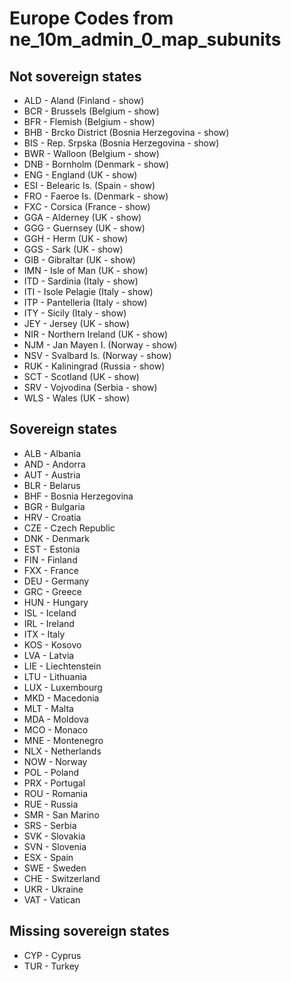 # Europe Codes from ne_10m_admin_0_map_subunits

## Not sovereign states

- ALD - Aland (Finland - show)
- BCR - Brussels (Belgium - show)
- BFR - Flemish (Belgium - show)
- BHB - Brcko District (Bosnia Herzegovina - show)
- BIS - Rep. Srpska (Bosnia Herzegovina - show)
- BWR - Walloon (Belgium - show)
- DNB - Bornholm (Denmark - show)
- ENG - England (UK - show)
- ESI - Belearic Is. (Spain - show)
- FRO - Faeroe Is. (Denmark - show)
- FXC - Corsica (France - show)
- GGA - Alderney (UK - show)
- GGG - Guernsey (UK - show)
- GGH - Herm (UK - show)
- GGS - Sark (UK - show)
- GIB - Gibraltar (UK - show)
- IMN - Isle of Man (UK - show)
- ITD - Sardinia (Italy - show)
- ITI - Isole Pelagie (Italy - show)
- ITP - Pantelleria (Italy - show)
- ITY - Sicily (Italy - show)
- JEY - Jersey (UK - show)
- NIR - Northern Ireland (UK - show)
- NJM - Jan Mayen I. (Norway - show)
- NSV - Svalbard Is. (Norway - show)
- RUK - Kaliningrad (Russia - show)
- SCT - Scotland (UK - show)
- SRV - Vojvodina (Serbia - show)
- WLS - Wales (UK - show)

## Sovereign states

- ALB - Albania
- AND - Andorra
- AUT - Austria
- BLR - Belarus
- BHF - Bosnia Herzegovina
- BGR - Bulgaria
- HRV - Croatia
- CZE - Czech Republic
- DNK - Denmark
- EST - Estonia
- FIN - Finland
- FXX - France
- DEU - Germany
- GRC - Greece
- HUN - Hungary
- ISL - Iceland
- IRL - Ireland
- ITX - Italy
- KOS - Kosovo
- LVA - Latvia
- LIE - Liechtenstein
- LTU - Lithuania
- LUX - Luxembourg
- MKD - Macedonia
- MLT - Malta
- MDA - Moldova
- MCO - Monaco
- MNE - Montenegro
- NLX - Netherlands
- NOW - Norway
- POL - Poland
- PRX - Portugal
- ROU - Romania
- RUE - Russia
- SMR - San Marino
- SRS - Serbia
- SVK - Slovakia
- SVN - Slovenia
- ESX - Spain
- SWE - Sweden
- CHE - Switzerland
- UKR - Ukraine
- VAT - Vatican

## Missing sovereign states

- CYP - Cyprus
- TUR - Turkey
